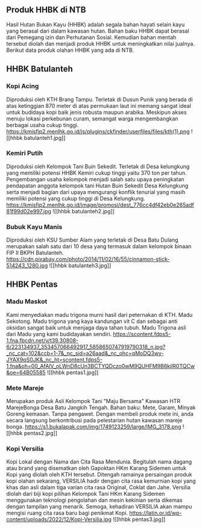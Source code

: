 ## Produk HHBK di NTB

Hasil Hutan Bukan Kayu (HHBK) adalah segala bahan hayati selain kayu yang berasal dari dalam kawasan hutan. Bahan baku HHBK dapat berasal dari Pemegang izin dan Perhutanan Sosial. Kemudian bahan mentah tersebut diolah dan menjadi produk HHBK untuk meningkatkan nilai jualnya. Berikut data produk olahan HHBK yang ada di NTB.

## HHBK Batulanteh

### Kopi Acing
Diproduksi oleh KTH Brang Tampu. Terletak di Dusun Punik yang berada di atas ketinggian 870 meter di atas permukaan laut ini memang sangat ideal untuk budidaya kopi baik jenis robusta maupun arabika. Meskipun akses menuju lokasi perkebunan curam, semangat warga mengembangkan berbagai usaha cukup tinggi.
https://kmisfip2.menlhk.go.id/js/plugins/ckfinder/userfiles/files/kth(1).png
![[hhbk batulanteh1.jpg]]
### Kemiri Putih
Diproduksi oleh Kelompok Tani Buin Sekedit. Terletak di Desa kelungkung yang memiliki potensi HHBK Kemiri cukup tinggi yaitu 370 ton per tahun. Pengembangan usaha kelompok menjadi salah satu upaya peningkatan pendapatan anggota kelompok tani Hutan Buin Sekedit Desa Kelungkung serta menjadi bagian dari upaya mengurangi konflik tenurial yang masih memiliki potensi yang cukup tinggi di Desa Kelungkung. 
https://kmisfip2.menlhk.go.id/image/promosi/dest_776cc4df42eb0e265adf81f99d02e997.jpg
![[hhbk batulanteh2.jpg]]
### Bubuk Kayu Manis
Diproduksi oleh KSU Sumber Alam yang terletak di Desa Batu Dulang merupakan salah satu dari 10 desa yang termasuk dalam kelompok binaan FIP II BKPH Batulanteh. 
https://cdn.pixabay.com/photo/2014/11/02/16/55/cinnamon-stick-514243_1280.jpg
![[hhbk batulanteh3.jpg]]

## HHBK Pentas

### Madu Maskot
Kami menyediakan madu trigona murni hasil dari peternakan di KTH. Madu Sekotong. Madu trigona yang kaya kandungan vit C dan sebagai anti oksidan sangat baik untuk menjaga daya tahan tubuh. Madu Trigona asli dari Madu yang kami budidayakan sendiri.
https://scontent.fdps5-1.fna.fbcdn.net/v/t39.30808-6/223134937_353457066492917_5858650747919790318_n.jpg?_nc_cat=102&ccb=1-7&_nc_sid=a26aad&_nc_ohc=qMoDQ3wy-JYAX9qS0JK&_nc_ht=scontent.fdps5-1.fna&oh=00_AfAlV_oLWnD8cUn3BCTYQDczo0wM9QUHFM9B6kjlR0TQCw&oe=64B05585
![[hhbk pentas1.jpg]]
### Mete Mareje
Merupakan produk Asli Kelompok Tani "Maju Bersama" Kawasan HTR MarejeBonga Desa Batu Jangkih Tengah. Bahan baku: Mete, Garam, Minyak Goreng kemasan. Tanpa pengawet. Dengan membeli produk mete ini, anda secara langsung berkontribusi pada pelestarian hutan kawasan mareje bonga. 
https://s1.bukalapak.com/img/1749123259/large/IMG_3178.png
![[hhbk pentas2.jpg]]
### Kopi Versilia
Kopi Lokal dengan Nama dan Cita Rasa Mendunia. Begitulah nama dagang atau brand yang disematkan oleh Gapoktan HKm Karang Sidemen untuk Kopi yang diolah oleh KTH tersebut. Ditengah ramainya persaingan produk kopi olahan sekarang, VERSILIA hadir dengan cita rasa kemurnian kopi yang khas dan asli dalam tiga varian cita rasa Original, Coklat dan Jahe. Versilia diolah dari biji kopi pilihan Kelompok Tani HKm Karang Sidemen menggunakan teknologi pengolahan dan mesin kekinian serta dikemas dengan tampilan yang menarik. Semoga, kehadiran VERSILIA akan mampu mengisi ruang cita rasa baru bagi penikmat Kopi.
https://latin.or.id/wp-content/uploads/2022/12/Kopi-Versilia.jpg
![[hhbk pentas3.jpg]]
